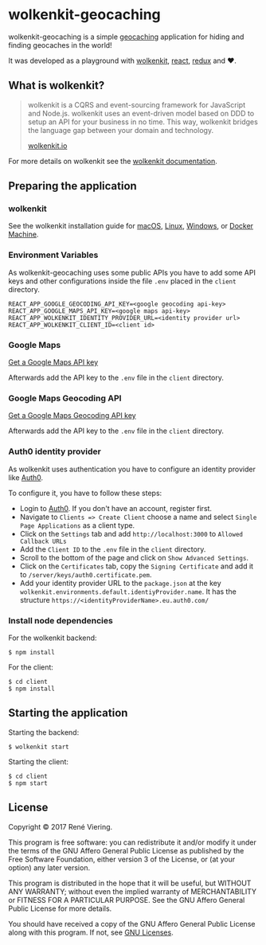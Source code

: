 # wolkenkit-geocaching

wolkenkit-geocaching is a simple [geocaching](https://en.wikipedia.org/wiki/Geocaching) application for hiding and finding geocaches in the world!

It was developed as a playground with [wolkenkit](https://www.wolkenkit.io), [react](https://reactjs.org), [redux](https://redux.js.org) and ❤️.

## What is wolkenkit?

> wolkenkit is a CQRS and event-sourcing framework for JavaScript and Node.js. wolkenkit uses an event-driven model based on DDD to setup an API for your business in no time. This way, wolkenkit bridges the language gap between your domain and technology.
>
> [wolkenkit.io](https://www.wolkenkit.io/)

For more details on wolkenkit see the [wolkenkit documentation](https://docs.wolkenkit.io).

## Preparing the application

### wolkenkit
See the wolkenkit installation guide for [macOS](https://docs.wolkenkit.io/1.1.0/getting-started/installing-wolkenkit/installing-on-macos/), [Linux](https://docs.wolkenkit.io/1.1.0/getting-started/installing-wolkenkit/installing-on-linux/), [Windows](https://docs.wolkenkit.io/1.1.0/getting-started/installing-wolkenkit/installing-on-windows/), or [Docker Machine](https://docs.wolkenkit.io/1.1.0/getting-started/installing-wolkenkit/installing-using-docker-machine/).

### Environment Variables

As wolkenkit-geocaching uses some public APIs you have to add some API keys and other configurations inside the file `.env` placed in the `client` directory.

```
REACT_APP_GOOGLE_GEOCODING_API_KEY=<google geocoding api-key>
REACT_APP_GOOGLE_MAPS_API_KEY=<google maps api-key>
REACT_APP_WOLKENKIT_IDENTITY_PROVIDER_URL=<identity provider url>
REACT_APP_WOLKENKIT_CLIENT_ID=<client id>
```

### Google Maps

[Get a Google Maps API key](https://developers.google.com/maps/documentation/javascript/tutorial?hl=en)

Afterwards add the API key to the `.env` file in the `client` directory.

### Google Maps Geocoding API

[Get a Google Maps Geocoding API key](https://developers.google.com/maps/documentation/geocoding/start?hl=en)

Afterwards add the API key to the `.env` file in the `client` directory.

### Auth0 identity provider

As wolkenkit uses authentication you have to configure an identity provider like [Auth0](https://auth0.com).

To configure it, you have to follow these steps:

- Login to [Auth0](https://auth0.com). If you don't have an account, register first.
- Navigate to `Clients => Create Client` choose a name and select `Single Page Applications` as a client type.
- Click on the `Settings` tab and add `http://localhost:3000` to `Allowed Callback URLs`
- Add the `Client ID` to the `.env` file in the `client` directory.
- Scroll to the bottom of the page and click on `Show Advanced Settings`.
- Click on the `Certificates` tab, copy the `Signing Certificate` and add it to `/server/keys/auth0.certificate.pem`.
- Add your identity provider URL to the `package.json` at the key `wolkenkit.environments.default.identiyProvider.name`. It has the structure `https://<identityProviderName>.eu.auth0.com/`

### Install node dependencies

For the wolkenkit backend:

```shell
$ npm install
```

For the client:

```shell
$ cd client
$ npm install
```

## Starting the application

Starting the backend:

```shell
$ wolkenkit start
```

Starting the client:
```shell
$ cd client
$ npm start
```

## License

Copyright © 2017 René Viering.

This program is free software: you can redistribute it and/or modify it under the terms of the GNU Affero General Public License as published by the Free Software Foundation, either version 3 of the License, or (at your option) any later version.

This program is distributed in the hope that it will be useful, but WITHOUT ANY WARRANTY; without even the implied warranty of MERCHANTABILITY or FITNESS FOR A PARTICULAR PURPOSE. See the GNU Affero General Public License for more details.

You should have received a copy of the GNU Affero General Public License along with this program. If not, see [GNU Licenses](http://www.gnu.org/licenses/).
